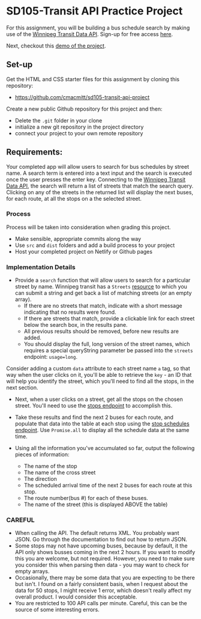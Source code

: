 # SD105-Transit API Practice Project

For this assignment, you will be building a bus schedule search by making use of the [Winnipeg Transit Data API](https://api.winnipegtransit.com/). Sign-up for free access [here](https://api.winnipegtransit.com/).

Next, checkout this [demo of the project](https://mittnexbuss.web.app/).

## Set-up

Get the HTML and CSS starter files for this assignment by cloning this repository:

- https://github.com/cmacmitt/sd105-transit-api-project

Create a new public Github repository for this project and then:

- Delete the `.git` folder in your clone
- initialize a new git repository in the project directory
- connect your project to your own remote repository

## Requirements:

Your completed app will allow users to search for bus schedules by street name. A search term is entered into a text input and the search is executed once the user presses the enter key. Connecting to the [Winnipeg Transit Data API](https://api.winnipegtransit.com/), the search will return a list of streets that match the search query. Clicking on any of the streets in the returned list will display the next buses, for each route, at all the stops on a the selected street.

### Process

Process will be taken into consideration when grading this project.

- Make sensible, appropriate commits along the way
- Use `src` and `dist` folders and add a build process to your project
- Host your completed project on Netlify or Github pages

### Implementation Details

- Provide a `search` function that will allow users to search for a particular street by name. Winnipeg transit has a `Streets` [resource](https://api.winnipegtransit.com/home/api/v3/services/streets) to which you can submit a string and get back a list of matching streets (or an empty array).
  - If there are no streets that match, indicate with a short message indicating that no results were found.
  - If there are streets that match, provide a clickable link for each street below the search box, in the results pane.
  - All previous results should be removed, before new results are added.
  - You should display the full, long version of the street names, which requires a special queryString parameter be passed into the `streets` endpoint: `usage=long`.

Consider adding a custom `data` attribute to each street name `a` tag, so that way when the user clicks on it, you'll be able to retrieve the `key` - an ID that will help you identify the street, which you'll need to find all the stops, in the next section.

- Next, when a user clicks on a street, get all the stops on the chosen street. You'll need to use the [stops endpoint](https://api.winnipegtransit.com/home/api/v3/services/stops) to accomplish this.

- Take these results and find the next 2 buses for each route, and populate that data into the table at each stop using the [stop schedules endpoint](https://api.winnipegtransit.com/home/api/v3/services/stop-schedules). Use `Promise.all` to display all the schedule data at the same time.

- Using all the information you've accumulated so far, output the following pieces of information:
  - The name of the stop
  - The name of the cross street
  - The direction
  - The scheduled arrival time of the next 2 buses for each route at this stop.
  - The route number(bus #) for each of these buses.
  - The name of the street (this is displayed ABOVE the table)

### CAREFUL

- When calling the API. The default returns XML. You probably want JSON. Go through the documentation to find out how to return JSON.
- Some stops may not have upcoming buses, because by default, it the API only shows busses coming in the next 2 hours. If you want to modify this you are welcome, but not required. However, you need to make sure you consider this when parsing then data - you may want to check for empty arrays.
- Occasionally, there may be some data that you are expecting to be there but isn't. I found on a fairly consistent basis, when I request about the data for 50 stops, I might receive 1 error, which doesn't really affect my overall product. I would consider this acceptable.
- You are restricted to 100 API calls per minute. Careful, this can be the source of some interesting errors.
